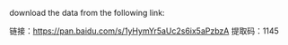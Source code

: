 download the data from the following link:

链接：https://pan.baidu.com/s/1yHymYr5aUc2s6ix5aPzbzA 
提取码：1145